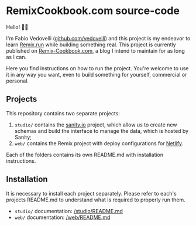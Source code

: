 # RemixCookbook.com source-code

Hello! 👋🏻

I'm Fabio Vedovelli ([github.com/vedovelli](https://github.com/vedovelli)) and this project is my endeavor to learn [Remix.run](https://remix.run) while building something real. This project is currently published on [Remix-Cookbook.com](https://Remix-Cookbook.com), a blog I intend to maintain for as long as I can.

Here you find instructions on how to run the project. You're welcome to use it in any way you want, even to build something for yourself, commercial or personal.

## Projects

This repository contains two separate projects:

1. `studio/` contains the [sanity.io](https://sanity.io) project, which allow us to create new schemas and build the interface to manage the data, which is hosted by Sanity;
2. `web/` contains the Remix project with deploy configurations for [Netlify](https://netlify.com).

Each of the folders contains its own README.md with installation instructions.

## Installation

It is necessary to install each project separately. Please refer to each's projects README.md to understand what is required to properly run them.

- `studio/` documentation: [/studio/README.md](/studio/README.md)
- `web/` documentation: [/web/README.md](/web/README.md)
